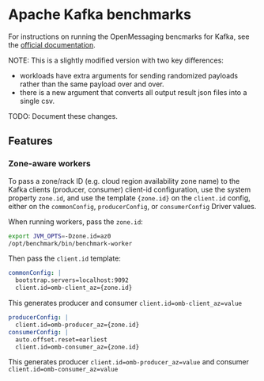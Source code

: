 # Apache Kafka benchmarks

For instructions on running the OpenMessaging bencmarks for Kafka, see the [official documentation](http://openmessaging.cloud/docs/benchmarks/kafka).

NOTE: This is a slightly modified version with two key differences:

- workloads have extra arguments for sending randomized payloads rather than the same payload over and over.
- there is a new argument that converts all output result json files into a single csv.

TODO: Document these changes.

## Features

### Zone-aware workers

To pass a zone/rack ID (e.g. cloud region availability zone name) to the Kafka clients (producer, consumer) client-id configuration, use the system property `zone.id`, and use the template `{zone.id}` on the `client.id` config, either on the `commonConfig`, `producerConfig`, or `consumerConfig` Driver values.

When running workers, pass the `zone.id`:

```bash
export JVM_OPTS=-Dzone.id=az0
/opt/benchmark/bin/benchmark-worker
```

Then pass the `client.id` template:
```yaml
commonConfig: |
  bootstrap.servers=localhost:9092
  client.id=omb-client_az={zone.id}
```

This generates producer and consumer `client.id=omb-client_az=value`

```yaml
producerConfig: |
  client.id=omb-producer_az={zone.id}
consumerConfig: |
  auto.offset.reset=earliest
  client.id=omb-consumer_az={zone.id}
```

This generates producer `client.id=omb-producer_az=value` and consumer `client.id=omb-consumer_az=value`
